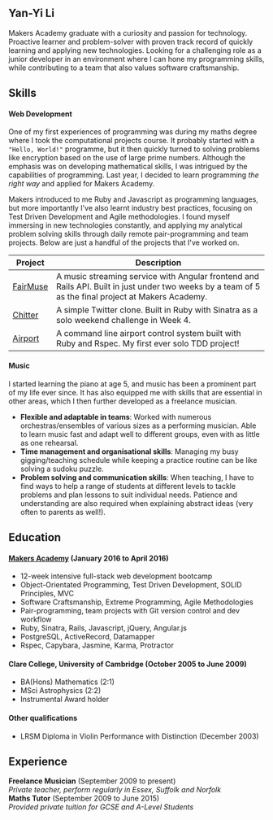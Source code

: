 ## Yan-Yi Li

Makers Academy graduate with a curiosity and passion for technology. Proactive learner and problem-solver with proven track record of quickly learning and applying new technologies. Looking for a challenging role as a junior developer in an environment where I can hone my programming skills, while contributing to a team that also values software craftsmanship.

## Skills

#### Web Development

One of my first experiences of programming was during my maths degree where I took the computational projects course. It probably started with a `"Hello, World!"` programme, but it then quickly turned to solving problems like encryption based on the use of large prime numbers. Although the emphasis was on developing mathematical skills, I was intrigued by the capabilities of programming. Last year, I decided to learn programming *the right way* and applied for Makers Academy.

Makers introduced to me Ruby and Javascript as programming languages, but more importantly I've also learnt industry best practices, focusing on Test Driven Development and Agile methodologies. I found myself immersing in new technologies constantly, and applying my analytical problem solving skills through daily remote pair-programming and team projects. Below are just a handful of the projects that I've worked on.

Project                                       | Description
----------------------------------------------|---------------------------
[FairMuse](https://github.com/yyl29/fairMuse) | A music streaming service with Angular frontend and Rails API. Built in just under two weeks by a team of 5 as the final project at Makers Academy.
[Chitter](https://github.com/yyl29/chitter-challenge) | A simple Twitter clone. Built in Ruby with Sinatra as a solo weekend challenge in Week 4.
[Airport](https://github.com/yyl29/airport_challenge) | A command line airport control system built with Ruby and Rspec. My first ever solo TDD project!

#### Music

I started learning the piano at age 5, and music has been a prominent part of my life ever since. It has also equipped me with skills that are essential in other areas, which I then further developed as a freelance musician.

- **Flexible and adaptable in teams**: Worked with numerous orchestras/ensembles of various sizes as a performing musician. Able to learn music fast and adapt well to different groups, even with as little as one rehearsal.
- **Time management and organisational skills**: Managing my busy gigging/teaching schedule while keeping a practice routine can be like solving a sudoku puzzle.
- **Problem solving and communication skills**: When teaching, I have to find ways to help a range of students at different levels to tackle problems and plan lessons to suit individual needs. Patience and understanding are also required when explaining abstract ideas (very often to parents as well!).

## Education

#### [Makers Academy](http://www.makersacademy.com/employers/) (January 2016 to April 2016)

- 12-week intensive full-stack web development bootcamp
- Object-Orientated Programming, Test Driven Development, SOLID Principles, MVC
- Software Craftsmanship, Extreme Programming, Agile Methodologies
- Pair-programming, team projects with Git version control and dev workflow
- Ruby, Sinatra, Rails, Javascript, jQuery, Angular.js
- PostgreSQL, ActiveRecord, Datamapper
- Rspec, Capybara, Jasmine, Karma, Protractor

#### Clare College, University of Cambridge (October 2005 to June 2009)

- BA(Hons) Mathematics (2:1)
- MSci Astrophysics (2:2)
- Instrumental Award holder

#### Other qualifications

- LRSM Diploma in Violin Performance with Distinction (December 2003)

## Experience

**Freelance Musician** (September 2009 to present)<br>
*Private teacher, perform regularly in Essex, Suffolk and Norfolk*<br>
**Maths Tutor** (September 2009 to June 2015)<br>
*Provided private tuition for GCSE and A-Level Students*
